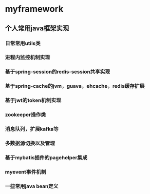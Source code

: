 # myframework
## 个人常用java框架实现
### 日常常用utils类
### 进程内监控机制实现
### 基于spring-session的redis-session共享实现
### 基于spring-cache的jvm，guava，ehcache，redis缓存扩展
### 基于jwt的token机制实现
### zookeeper操作类
### 消息队列，扩展kafka等
### 多数据源切换以及管理
### 基于mybatis插件的pagehelper集成
### myevent事件机制
### 一些常用java bean定义
